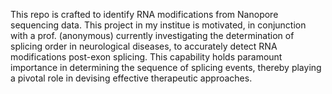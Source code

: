This repo is crafted to identify RNA modifications from Nanopore sequencing data. This project in my institue is motivated, in conjunction with a prof. (anonymous) currently investigating the determination of splicing order in neurological diseases, to accurately detect RNA modifications post-exon splicing. This capability holds paramount importance in determining the sequence of splicing events, thereby playing a pivotal role in devising effective therapeutic approaches.
